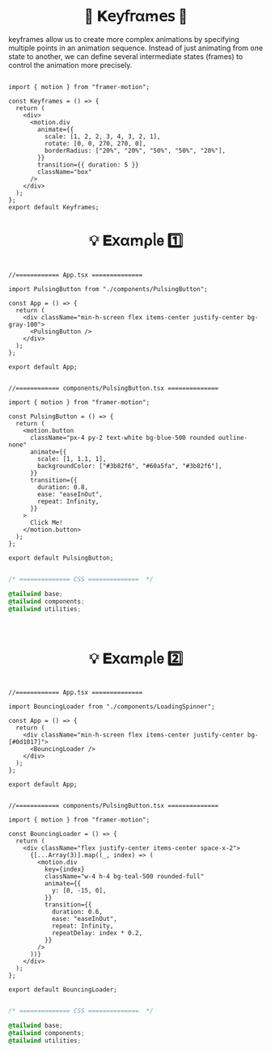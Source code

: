 
<h1  align="center" > 🍄 𝐊𝖾𝗒𝖿𝗋αꭑ𝖾𝗌  🥠</h1>

keyframes allow us to create more complex animations by specifying multiple points in an animation sequence. Instead of just animating from one state to another, we can define several intermediate states (frames) to control the animation more precisely.

```TSX

import { motion } from "framer-motion";

const Keyframes = () => {
  return (
    <div>
      <motion.div
        animate={{
          scale: [1, 2, 2, 3, 4, 3, 2, 1],
          rotate: [0, 0, 270, 270, 0],
          borderRadius: ["20%", "20%", "50%", "50%", "20%"],
        }}
        transition={{ duration: 5 }}
        className="box"
      />
    </div>
  );
};
export default Keyframes;

```

<h1  align="center" >💡 𝐄𝗑αꭑρᥣ𝖾  1️⃣ </h1>

```TSX

//============ App.tsx ============== 

import PulsingButton from "./components/PulsingButton";

const App = () => {
  return (
    <div className="min-h-screen flex items-center justify-center bg-gray-100">
      <PulsingButton />
    </div>
  );
};

export default App;

```

```TSX

//============ components/PulsingButton.tsx ============== 

import { motion } from "framer-motion";

const PulsingButton = () => {
  return (
    <motion.button
      className="px-4 py-2 text-white bg-blue-500 rounded outline-none"
      animate={{
        scale: [1, 1.1, 1],
        backgroundColor: ["#3b82f6", "#60a5fa", "#3b82f6"],
      }}
      transition={{
        duration: 0.8,
        ease: "easeInOut",
        repeat: Infinity,
      }}
    >
      Click Me!
    </motion.button>
  );
};

export default PulsingButton;

```

```css

/* ============== CSS ==============  */

@tailwind base;
@tailwind components;
@tailwind utilities;

```

</br>

<h1  align="center" > 💡 𝐄𝗑αꭑρᥣ𝖾 2️⃣ </h1>

```TSX

//============ App.tsx ============== 

import BouncingLoader from "./components/LoadingSpinner";

const App = () => {
  return (
    <div className="min-h-screen flex items-center justify-center bg-[#0d1017]">
      <BouncingLoader />
    </div>
  );
};

export default App;

```

```TSX

//============ components/PulsingButton.tsx ============== 

import { motion } from "framer-motion";

const BouncingLoader = () => {
  return (
    <div className="flex justify-center items-center space-x-2">
      {[...Array(3)].map((_, index) => (
        <motion.div
          key={index}
          className="w-4 h-4 bg-teal-500 rounded-full"
          animate={{
            y: [0, -15, 0],
          }}
          transition={{
            duration: 0.6,
            ease: "easeInOut",
            repeat: Infinity,
            repeatDelay: index * 0.2,
          }}
        />
      ))}
    </div>
  );
};

export default BouncingLoader;

```

```css

/* ============== CSS ==============  */

@tailwind base;
@tailwind components;
@tailwind utilities;

```